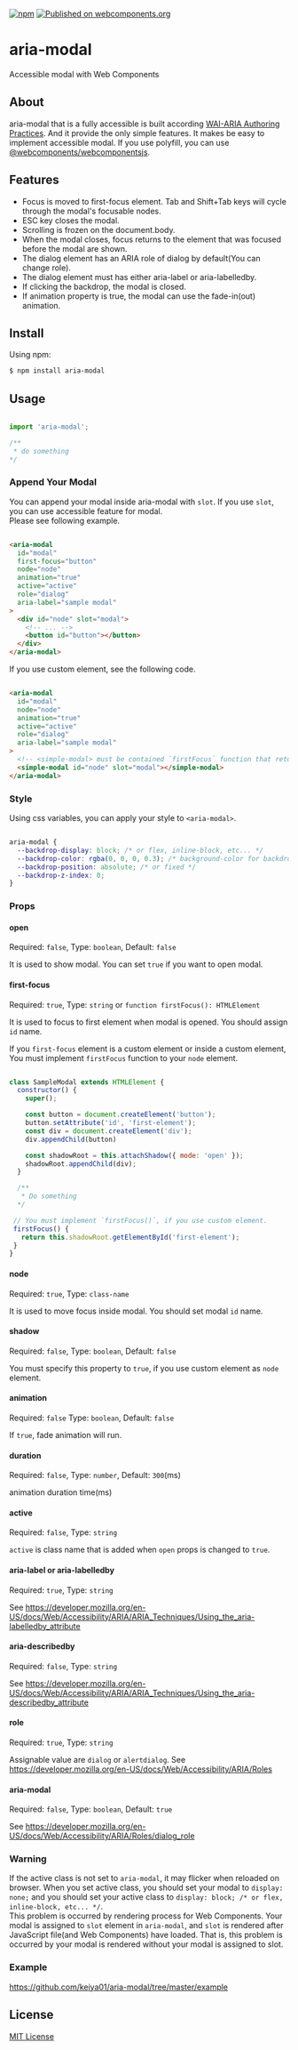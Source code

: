 [![npm](https://img.shields.io/npm/v/aria-modal.svg)](https://npmjs.org/package/aria-modal) [![Published on webcomponents.org](https://img.shields.io/badge/webcomponents.org-published-blue.svg)](https://www.webcomponents.org/element/aria-modal)

# aria-modal

Accessible modal with Web Components

## About

aria-modal that is a fully accessible is built according [WAI-ARIA Authoring Practices](https://www.w3.org/TR/wai-aria-practices/#dialog_modal). And it provide the only simple features. It makes be easy to implement accessible modal. If you use polyfill, you can use [@webcomponents/webcomponentsjs](https://github.com/webcomponents/polyfills/tree/master/packages/webcomponentsjs).

## Features

- Focus is moved to first-focus element. Tab and Shift+Tab keys will cycle through the modal's focusable nodes.
- ESC key closes the modal.
- Scrolling is frozen on the document.body.
- When the modal closes, focus returns to the element that was focused before the modal are shown.
- The dialog element has an ARIA role of dialog by default(You can change role).
- The dialog element must has either aria-label or aria-labelledby.
- If clicking the backdrop, the modal is closed.
- If animation property is true, the modal can use the fade-in(out) animation.

## Install

Using npm:

```bash
$ npm install aria-modal
```

## Usage

```js

import 'aria-modal';

/**
 * do something
*/

```

### Append Your Modal

You can append your modal inside aria-modal with `slot`. If you use `slot`, you can use accessible feature for modal.  
Please see following example.

```html

<aria-modal
  id="modal"
  first-focus="button"
  node="node"
  animation="true"
  active="active"
  role="dialog"
  aria-label="sample modal"
>
  <div id="node" slot="modal">
    <!-- ... -->
    <button id="button"></button>
  </div>
</aria-modal>

```

If you use custom element, see the following code.

```html

<aria-modal
  id="modal"
  node="node"
  animation="true"
  active="active"
  role="dialog"
  aria-label="sample modal"
>
  <!-- <simple-modal> must be contained `firstFocus` function that return HTMLElement -->
  <simple-modal id="node" slot="modal"></simple-modal>
</aria-modal>

```

### Style

Using css variables, you can apply your style to `<aria-modal>`.

```css

aria-modal {
  --backdrop-display: block; /* or flex, inline-block, etc... */
  --backdrop-color: rgba(0, 0, 0, 0.3); /* background-color for backdrop */
  --backdrop-position: absolute; /* or fixed */
  --backdrop-z-index: 0;
}

```

### Props

#### open 

Required: `false`, Type: `boolean`, Default: `false`  
  
It is used to show modal. You can set `true` if you want to open modal.

#### first-focus

Required: `true`, Type: `string` or `function firstFocus(): HTMLElement`  
  
It is used to focus to first element when modal is opened. You should assign `id` name.  
  
If you `first-focus` element is a custom element or inside a custom element, You must implement `firstFocus` function to your `node` element.

```js

class SampleModal extends HTMLElement {
  constructor() {
    super();

    const button = document.createElement('button');
    button.setAttribute('id', 'first-element');
    const div = document.createElement('div');
    div.appendChild(button)

    const shadowRoot = this.attachShadow({ mode: 'open' });
    shadowRoot.appendChild(div);
  }

  /**
   * Do something
  */

 // You must implement `firstFocus()`, if you use custom element.
 firstFocus() {
   return this.shadowRoot.getElementById('first-element');
 }
}

```

#### node

Required: `true`, Type: `class-name`  
  
It is used to move focus inside modal. You should set modal `id` name.

#### shadow

Required: `false`, Type: `boolean`, Default: `false`  
  
You must specify this property to `true`, if you use custom element as `node` element.

#### animation

Required: `false` Type: `boolean`, Default: `false`  
  
If `true`, fade animation will run.

#### duration

Required: `false`, Type: `number`, Default: `300`(ms)  
  
animation duration time(ms)

#### active

Required: `false`, Type: `string`  
  
`active` is class name that is added when `open` props is changed to `true`.

#### aria-label or aria-labelledby

Required: `true`, Type: `string`  
  
See https://developer.mozilla.org/en-US/docs/Web/Accessibility/ARIA/ARIA_Techniques/Using_the_aria-labelledby_attribute

#### aria-describedby

Required: `false`, Type: `string`  
  
See https://developer.mozilla.org/en-US/docs/Web/Accessibility/ARIA/ARIA_Techniques/Using_the_aria-describedby_attribute

#### role

Required: `true`, Type: `string`  
  
Assignable value are `dialog` or `alertdialog`. See https://developer.mozilla.org/en-US/docs/Web/Accessibility/ARIA/Roles

#### aria-modal

Required: `false`, Type: `boolean`, Default: `true`  
  
See https://developer.mozilla.org/en-US/docs/Web/Accessibility/ARIA/Roles/dialog_role

### Warning

If the active class is not set to `aria-modal`, it may flicker when reloaded on browser. When you set active class, you should set your modal to `display: none;` and you should set your active class to `display: block; /* or flex, inline-block, etc... */`.  
This problem is occurred by rendering process for Web Components. Your modal is assigned to `slot` element in `aria-modal`, and `slot` is rendered after JavaScript file(and Web Components) have loaded. That is, this problem is occurred by your modal is rendered without your modal is assigned to slot.

### Example

https://github.com/keiya01/aria-modal/tree/master/example

## License

[MIT License](https://github.com/keiya01/aria-modal/blob/master/LICENSE)
